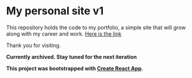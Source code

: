 # My personal site v1

This repository holds the code to my portfolio, a simple site that will grow along with my career and work.
[Here is the link](https://olaolumustapha.netlify.com/)

Thank you for visiting.

**Currently archived. Stay tuned for the next iteration**

**This project was bootstrapped with [Create React App](https://github.com/facebook/create-react-app).**
